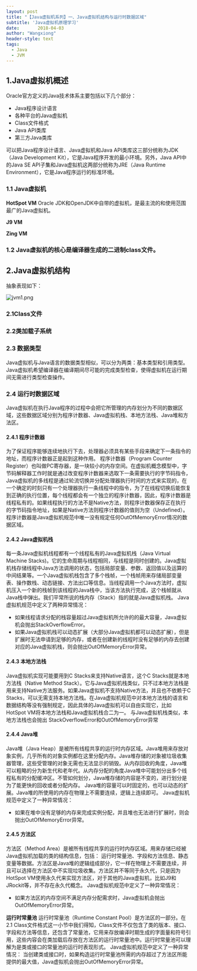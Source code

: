 ```yaml
---
layout: post
title: "【Java虚拟机系列】一、Java虚拟机结构与运行时数据区域"
subtitle: 'Java虚拟机原理学习'
date:       2018-04-03
author: "Wangxiong"
header-style: text
tags:
  - Java
  - JVM
---
```


## 1.Java虚拟机概述

Oracle官方定义的Java技术体系主要包括以下几个部分：

- Java程序设计语言
- 各种平台的Java虚拟机
- Class文件格式
- Java API类库
- 第三方Java类库

可以把Java程序设计语言、Java虚拟机和Java API类库这三部分统称为JDK（Java Development Kit），它是Java程序开发的最小环境。另外，Java API中的Java SE API子集和Java虚拟机这两部分统称为JRE（Java Runtime Environment），它是Java程序运行的标准环境。

### 1.1 Java虚拟机

**HotSpot VM**
Oracle JDK和OpenJDK中自带的虚拟机，是最主流的和使用范围最广的Java虚拟机。

**J9 VM** 

**Zing VM**

### 1.2 Java虚拟机的核心是编译器生成的二进制class文件。

## 2.Java虚拟机结构

抽象表现如下：

![jvm1.png](https://upload-images.jianshu.io/upload_images/10547376-145a46874ca7d521.png?imageMogr2/auto-orient/strip%7CimageView2/2/w/1240)

### 2.1Class文件

### 2.2类加载子系统

### 2.3 数据类型

Java虚拟机与Java语言的数据类型相似，可以分为两类：基本类型和引用类型。Java虚拟机希望编译器在编译期间尽可能的完成类型检查，使得虚拟机在运行期间无需进行类型检查操作。

### 2.4 运行时数据区域

Java虚拟机在执行Java程序的过程中会把它所管理的内存划分为不同的数据区域，这些数据区域分别为程序计数器、Java虚拟机栈、本地方法栈、Java堆和方法区。

#### 2.4.1 程序计数器

为了保证程序能够连续地执行下去，处理器必须具有某些手段来确定下一条指令的地址，而程序计数器正是起到这种作用。
程序计数器（Program Counter Register）也叫做PC寄存器，是一块较小的内存空间。在虚拟机概念模型中，字节码解释器工作时就是通过改变程序计数器来选取下一条需要执行的字节码指令，Java虚拟机的多线程是通过轮流切换并分配处理器执行时间的方式来实现的，在一个确定的时刻只有一个处理器执行一条线程中的指令，为了在线程切换后能恢复到正确的执行位置，每个线程都会有一个独立的程序计数器，因此，程序计数器是线程私有的。如果线程执行的方法不是Native方法，则程序计数器保存正在执行的字节码指令地址，如果是Native方法则程序计数器的值则为空（Undefined）。程序计数器是Java虚拟机规范中唯一没有规定任何OutOfMemoryError情况的数据区域。

#### 2.4.2 Java虚拟机栈

每一条Java虚拟机线程都有一个线程私有的Java虚拟机栈（Java Virtual Machine Stacks)。它的生命周期与线程相同，与线程是同时创建的。Java虚拟机栈存储线程中Java方法调用的状态，包括局部变量、参数、返回值以及运算的中间结果等。一个Java虚拟机栈包含了多个栈帧，一个栈帧用来存储局部变量表、操作数栈、动态链接、方法出口等信息。当线程调用一个Java方法时，虚拟机压入一个新的栈帧到该线程的Java栈中，当该方法执行完成，这个栈帧就从Java栈中弹出。我们平常所说的栈内存（Stack）指的就是Java虚拟机栈。
Java虚拟机规范中定义了两种异常情况：

- 如果线程请求分配的栈容量超过Java虚拟机所允许的的最大容量，Java虚拟机会抛出StackOverflowError。
- 如果Java虚拟机栈可以动态扩展（大部分Java虚拟机都可以动态扩展），但是扩展时无法申请到足够的内存，或者在创建新的线程时没有足够的内存去创建对应的Java虚拟机栈，则会抛出OutOfMemoryError异常。

#### 2.4.3 本地方法栈

Java虚拟机实现可能要用到C Stacks来支持Native语言，这个C Stacks就是本地方法栈（Native Method Stack）。它与Java虚拟机栈类似，只不过本地方法栈是用来支持Native方法服务。如果Java虚拟机不支持Native方法，并且也不依赖于C Stacks，可以无需支持本地方法栈。在Java虚拟机规范中对本地方法栈的语言和数据结构等没有强制规定，因此具体的Java虚拟机可以自由实现它，比如HotSpot VM将本地方法栈和Java虚拟机栈合二为一。
与Java虚拟机栈类似，本地方法栈也会抛出 StackOverflowError和OutOfMemoryError异常

#### 2.4.4 Java堆

Java堆（Java Heap）是被所有线程共享的运行时内存区域。Java堆用来存放对象实例，几乎所有的对象实例都在这里分配内存。Java堆存储的对象被垃圾收集器管理，这些受管理的对象无需也无法显示的销毁。从内存回收的角度，Java堆可以粗略的分为新生代和老年代。从内存分配的角度Java堆中可能划分出多个线程私有的分配缓冲区。不管如何划分，Java堆存储的内容是不变的，进行划分是为了能更快的回收或者分配内存。
Java堆的容量可以时固定的，也可以动态的扩展。Java堆的所使用的内存在物理上不需要连续，逻辑上连续即可。
Java虚拟机规范中定义了一种异常情况：

- 如果在堆中没有足够的内存来完成实例分配，并且堆也无法进行扩展时，则会抛出OutOfMemoryError异常。

#### 2.4.5 方法区

方法区（Method Area）是被所有线程共享的运行时内存区域。用来存储已经被Java虚拟机加载的类的结构信息，包括：
运行时常量池、字段和方法信息、静态变量等数据。方法区是Java堆的逻辑组成部分，它一样在物理上不需要连续，并且可以选择在方法区中不实现垃圾收集。方法区并不等同于永久代，只是因为HotSpot VM使用永久代来实现方法区，对于其他的Java虚拟机，比如J9和JRockit等，并不存在永久代概念。
Java虚拟机规范中定义了一种异常情况：

- 如果方法区的内存空间不满足内存分配需求时，Java虚拟机会抛出OutOfMemoryError异常。

**运行时常量池**
运行时常量池（Runtime Constant Pool）是方法区的一部分。在2.1 Class文件格式这一小节中我们得知，Class文件不仅包含了类的版本、接口、字段和方法等信息，还包含了常量池，它用来存放编译时期生成的字面量和符号引用，这些内容会在类加载后存放在方法区的运行时常量池中。运行时常量池可以理解为是类或接口的常量池的运行时表现形式。
Java虚拟机规范中定义了一种异常情况：
当创建类或接口时，如果构造运行时常量池所需的内存超过了方法区所能提供的最大值，Java虚拟机会抛出OutOfMemoryError异常。

